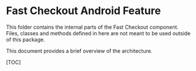 # Fast Checkout Android Feature

This folder contains the internal parts of the Fast Checkout component. Files,
classes and methods defined in here are not meant to be used outside of this
package.

This document provides a brief overview of the architecture.

[TOC]
